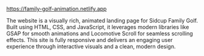 https://family-golf-animation.netlify.app

The website is a visually rich, animated landing page for Sidcup Family Golf. Built using HTML, CSS, and JavaScript, it leverages modern libraries like GSAP for smooth animations and Locomotive Scroll for seamless scrolling effects. This site is fully responsive and delivers an engaging user experience through interactive visuals and a clean, modern design.
